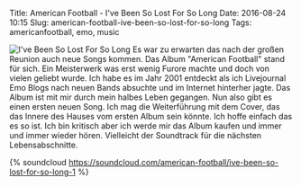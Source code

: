 Title: American Football - I've Been So Lost For So Long
Date: 2016-08-24 10:15
Slug: american-football-ive-been-so-lost-for-so-long
Tags: americanfootball, emo, music

![I've Been So Lost For So Long]({filename}/images/american_football-ive_been_so_lost_for_so_long.jpg)
Es war zu erwarten das nach der großen Reunion auch neue Songs kommen. Das Album "American Football" stand für sich. Ein Meisterwerk was erst wenig Furore machte und doch von vielen geliebt wurde. Ich habe es im Jahr 2001 entdeckt als ich Livejournal Emo Blogs nach neuen Bands absuchte und im Internet hinterher jagte. Das Album ist mit mir durch mein halbes Leben gegangen. Nun also gibt es einen ersten neuen Song. Ich mag die Weiterführung mit dem Cover, das das Innere des Hauses vom ersten Album sein könnte. Ich hoffe einfach das es so ist. Ich bin kritisch aber ich werde mir das Album kaufen und immer und immer wieder hören. Vielleicht der Soundtrack für die nächsten Lebensabschnitte.

{% soundcloud https://soundcloud.com/american-football/ive-been-so-lost-for-so-long-1 %}
